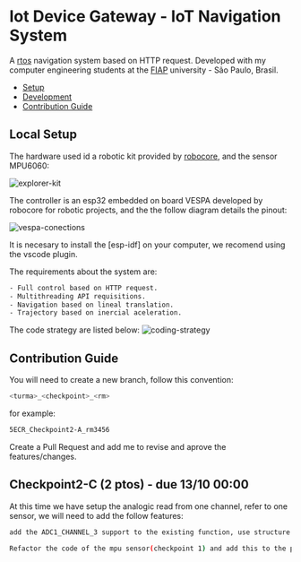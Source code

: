 # Iot Device Gateway - IoT  Navigation System
A [rtos](https://docs.espressif.com/projects/esp-idf/en/latest/esp32/api-reference/system/freertos.html) navigation system based on HTTP request. Developed with my computer engineering students at the [FIAP](https://www.fiap.com.br/) university - São Paulo, Brasil.

- [Setup](#local-setup)
- [Development](#development)
- [Contribution Guide](#contribution-guide)


## Local Setup

The hardware used id a robotic kit provided by [robocore](https://www.robocore.net/), and the sensor MPU6060:

![explorer-kit](https://s3-sa-east-1.amazonaws.com/robocore-lojavirtual/1444/pag_solos_RoboExplorer.jpg)

The controller is an esp32 embedded on board VESPA developed by robocore for robotic projects, and the the follow diagram details the  pinout:

![vespa-conections](https://s3-sa-east-1.amazonaws.com/robocore-lojavirtual/1439/vespa_esquematica-01.jpg)

It is necesary to install the [esp-idf] on your computer, we recomend using the vscode plugin.

The requirements about the system are:
```bash
- Full control based on HTTP request.
- Multithreading API requisitions.
- Navigation based on lineal translation.
- Trajectory based on inercial aceleration.
```
The code strategy are listed below:
![coding-strategy](docs/code_startegy.png)

## Contribution Guide

You will need to create a new branch, follow this convention:

```bash
<turma>_<checkpoint>_<rm>
```
for example:

```bash
5ECR_Checkpoint2-A_rm3456
```

Create a Pull Request and add me to revise and aprove the features/changes.

## Checkpoint2-C (2 ptos) - due 13/10 00:00

At this time we have setup the analogic read from one channel, refer to one sensor, we will need to add the follow features:

```bash
add the ADC1_CHANNEL_3 support to the existing function, use structure to get the two analogic read and send/recive on the quee.
```

```bash
Refactor the code of the mpu sensor(checkpoint 1) and add this to the project like a module.
```
